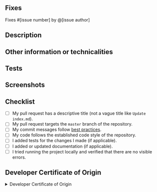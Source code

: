 ## Fixes
<!-- If PR doesn't fully resolve the issue, replace 'Fixes' below with 'Related to'. -->
<!-- If there is no issue being resolved, open one before creating this pull request. -->
Fixes #[issue number] by @[issue author]

## Description
<!-- Give a clear and concise description of what the pull request does. -->

## Other information or technicalities
<!-- Add any other information or technical details about the implementation; or delete the section entirely. -->

## Tests
<!-- Give steps for the reviewer to verify that this PR fixes the problem; or delete the section entirely. -->

## Screenshots
<!-- Add screenshots to show the problem and the solution; or delete the section entirely. -->

## Checklist
<!-- Replace  the [ ] with [x] to check the boxes. --> 
- [ ] My pull request has a descriptive title (not a vague title like `Update
  index.md`).
- [ ] My pull request targets the `master` branch of the repository.
- [ ] My commit messages follow [best practices][best_practices].
- [ ] My code follows the established code style of the repository.
- [ ] I added tests for the changes I made (if applicable).
- [ ] I added or updated documentation (if applicable).
- [ ] I tried running the project locally and verified that there are no
  visible errors.

[best_practices]:https://gist.github.com/robertpainsi/b632364184e70900af4ab688decf6f53

## Developer Certificate of Origin
<!-- You must read and understand the following attestation. -->

<details>
<summary>Developer Certificate of Origin</summary>

```
Developer Certificate of Origin
Version 1.1

Copyright (C) 2004, 2006 The Linux Foundation and its contributors.
1 Letterman Drive
Suite D4700
San Francisco, CA, 94129

Everyone is permitted to copy and distribute verbatim copies of this
license document, but changing it is not allowed.


Developer's Certificate of Origin 1.1

By making a contribution to this project, I certify that:

(a) The contribution was created in whole or in part by me and I
    have the right to submit it under the open source license
    indicated in the file; or

(b) The contribution is based upon previous work that, to the best
    of my knowledge, is covered under an appropriate open source
    license and I have the right under that license to submit that
    work with modifications, whether created in whole or in part
    by me, under the same open source license (unless I am
    permitted to submit under a different license), as indicated
    in the file; or

(c) The contribution was provided directly to me by some other
    person who certified (a), (b) or (c) and I have not modified
    it.

(d) I understand and agree that this project and the contribution
    are public and that a record of the contribution (including all
    personal information I submit with it, including my sign-off) is
    maintained indefinitely and may be redistributed consistent with
    this project or the open source license(s) involved.
```

</details>
